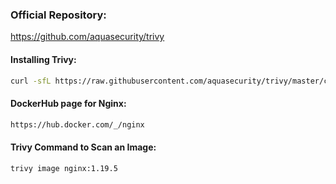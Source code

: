 ### Official Repository:

https://github.com/aquasecurity/trivy

#### Installing Trivy:
```sh
curl -sfL https://raw.githubusercontent.com/aquasecurity/trivy/master/contrib/install.sh | sh -s -- -b /usr/local/bin
```
#### DockerHub page for Nginx:
```sh
https://hub.docker.com/_/nginx
```
#### Trivy Command to Scan an Image:
```sh
trivy image nginx:1.19.5
```

